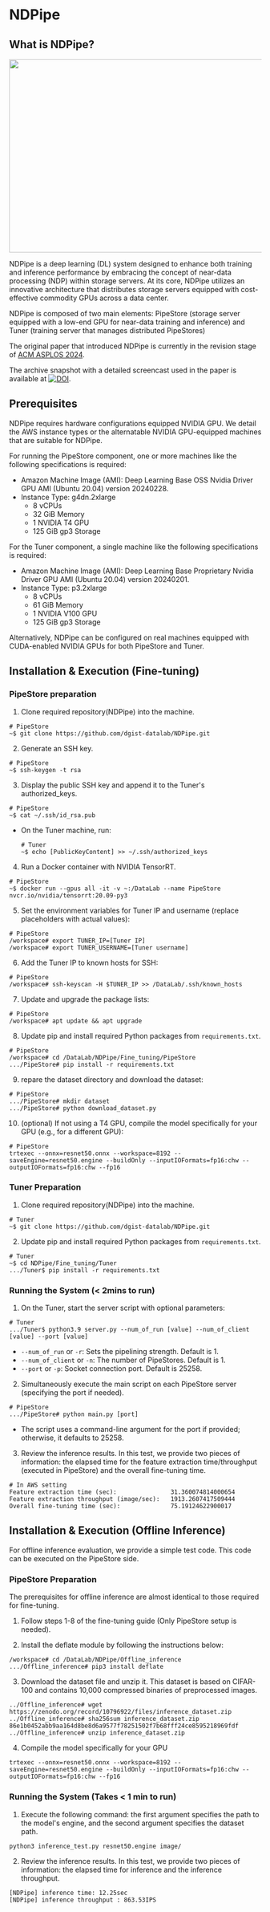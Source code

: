 # NDPipe

## What is NDPipe?

<img src="./NDPipe.png" width="700" height="385">

NDPipe is a deep learning (DL) system designed to enhance both training and inference performance by embracing the concept of near-data processing (NDP) within storage servers. At its core, NDPipe utilizes an innovative architecture that distributes storage servers equipped with cost-effective commodity GPUs across a data center.

NDPipe is composed of two main elements: PipeStore (storage server equipped with a low-end GPU for near-data training and inference) and Tuner (training server that manages distributed PipeStores)

The original paper that introduced NDPipe is currently in the revision stage of [ACM ASPLOS 2024](https://www.asplos-conference.org/asplos2024/).

The archive snapshot with a detailed screencast used in the paper is available at [![DOI](https://zenodo.org/badge/768543226.svg)](https://zenodo.org/doi/10.5281/zenodo.10796943).

## Prerequisites

NDPipe requires hardware configurations equipped NVIDIA GPU. We detail the AWS instance types or the alternatable NVIDIA GPU-equipped machines that are suitable for NDPipe.

For running the PipeStore component, one or more machines like the following specifications is required:

- Amazon Machine Image (AMI): Deep Learning Base OSS Nvidia Driver GPU AMI (Ubuntu 20.04) version 20240228.
- Instance Type: g4dn.2xlarge
	- 8 vCPUs
	- 32 GiB Memory
	- 1 NVIDIA T4 GPU
	- 125 GiB gp3 Storage

For the Tuner component, a single machine like the following specifications is required:
- Amazon Machine Image (AMI): Deep Learning Base Proprietary Nvidia Driver GPU AMI (Ubuntu 20.04) version 20240201.
- Instance Type: p3.2xlarge
	- 8 vCPUs
	- 61 GiB Memory
	- 1 NVIDIA V100 GPU
	- 125 GiB gp3 Storage

Alternatively, NDPipe can be configured on real machines equipped with CUDA-enabled NVIDIA GPUs for both PipeStore and Tuner.

## Installation & Execution (Fine-tuning)

### PipeStore preparation
1. Clone required repository(NDPipe) into the machine.

```
# PipeStore
~$ git clone https://github.com/dgist-datalab/NDPipe.git
```

2. Generate an SSH key.

```
# PipeStore
~$ ssh-keygen -t rsa
```

3. Display the public SSH key and append it to the Tuner's authorized\_keys.

```
# PipeStore
~$ cat ~/.ssh/id_rsa.pub
```

- On the Tuner machine, run:

	```
	# Tuner
	~$ echo [PublicKeyContent] >> ~/.ssh/authorized_keys
	```

4. Run a Docker container with NVIDIA TensorRT.

```
# PipeStore
~$ docker run --gpus all -it -v ~:/DataLab --name PipeStore nvcr.io/nvidia/tensorrt:20.09-py3
```

5. Set the environment variables for Tuner IP and username (replace placeholders with actual values):

```
# PipeStore
/workspace# export TUNER_IP=[Tuner IP]
/workspace# export TUNER_USERNAME=[Tuner username]
```

6. Add the Tuner IP to known hosts for SSH:

```
# PipeStore
/workspace# ssh-keyscan -H $TUNER_IP >> /DataLab/.ssh/known_hosts
```

7. Update and upgrade the package lists:

```
# PipeStore
/workspace# apt update && apt upgrade
```

8. Update pip and install required Python packages from `requirements.txt`.

```
# PipeStore
/workspace# cd /DataLab/NDPipe/Fine_tuning/PipeStore
.../PipeStore# pip install -r requirements.txt
```

9. repare the dataset directory and download the dataset:

```
# PipeStore
.../PipeStore# mkdir dataset
.../PipeStore# python download_dataset.py
```

10. (optional) If not using a T4 GPU, compile the model specifically for your GPU (e.g., for a different GPU):

```
# PipeStore
trtexec --onnx=resnet50.onnx --workspace=8192 --saveEngine=resnet50.engine --buildOnly --inputIOFormats=fp16:chw --outputIOFormats=fp16:chw --fp16
```

### Tuner Preparation

1. Clone required repository(NDPipe) into the machine.

```
# Tuner
~$ git clone https://github.com/dgist-datalab/NDPipe.git
```

2. Update pip and install required Python packages from `requirements.txt`.

```
# Tuner
~$ cd NDPipe/Fine_tuning/Tuner
.../Tuner$ pip install -r requirements.txt
```

### Running the System (< 2mins to run)

1. On the Tuner, start the server script with optional parameters:

```
# Tuner
.../Tuner$ python3.9 server.py --num_of_run [value] --num_of_client [value] --port [value]
```
- `--num_of_run` or	`-r`: Sets the pipelining strength. Default is 1.
- `--num_of_client` or `-n`: The number of PipeStores. Default is 1.
- `--port` or `-p`: Socket connection port. Default is 25258.

2. Simultaneously execute the main script on each PipeStore server (specifying the port if needed).

```
# PipeStore
.../PipeStore# python main.py [port]
```
- The script uses a command-line argument for the port if provided; otherwise, it defaults to 25258.

3. Review the inference results. In this test, we provide two pieces of information: the elapsed time for the feature extraction time/throughput (executed in PipeStore) and the overall fine-tuning time.

```
# In AWS setting
Feature extraction time (sec):               31.360074814000654
Feature extraction throughput (image/sec):   1913.2607417509444
Overall fine-tuning time (sec):              75.19124622900017
```

## Installation & Execution (Offline Inference)

For offline inference evaluation, we provide a simple test code. This code can be executed on the PipeStore side.

### PipeStore Preparation

The prerequisites for offline inference are almost identical to those required for fine-tuning.

1. Follow steps 1-8 of the fine-tuning guide (Only PipeStore setup is needed).

2. Install the deflate module by following the instructions below:
```
/workspace# cd /DataLab/NDPipe/Offline_inference
.../Offline_inference# pip3 install deflate
```

3. Download the dataset file and unzip it. This dataset is based on CIFAR-100 and contains 10,000 compressed binaries of preprocessed images.
```
../Offline_inference# wget https://zenodo.org/record/10796922/files/inference_dataset.zip
../Offline_inference# sha256sum inference_dataset.zip
86e1b0452abb9aa164d8be8d6a9577f78251502f7b68fff24ce8595218969fdf
../Offline_inference# unzip inference_dataset.zip 
```

4. Compile the model specifically for your GPU
```
trtexec --onnx=resnet50.onnx --workspace=8192 --saveEngine=resnet50.engine --buildOnly --inputIOFormats=fp16:chw --outputIOFormats=fp16:chw --fp16
```


### Running the System (Takes < 1 min to run)

1. Execute the following command: the first argument specifies the path to the model's engine, and the second argument specifies the dataset path.
```
python3 inference_test.py resnet50.engine image/
```

2. Review the inference results. In this test, we provide two pieces of information: the elapsed time for inference and the inference throughput.
```
[NDPipe] inference time: 12.25sec
[NDPipe] inference throughput : 863.53IPS
```
